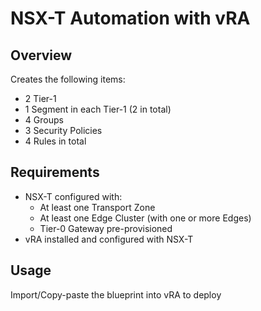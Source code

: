 # NSX-T Automation with vRA

## Overview

Creates the following items:
- 2 Tier-1
- 1 Segment in each Tier-1 (2 in total)
- 4 Groups
- 3 Security Policies
- 4 Rules in total

## Requirements
* NSX-T configured with:
  - At least one Transport Zone
  - At least one Edge Cluster (with one or more Edges)
  - Tier-0 Gateway pre-provisioned
* vRA installed and configured with NSX-T


## Usage

Import/Copy-paste the blueprint into vRA to deploy


